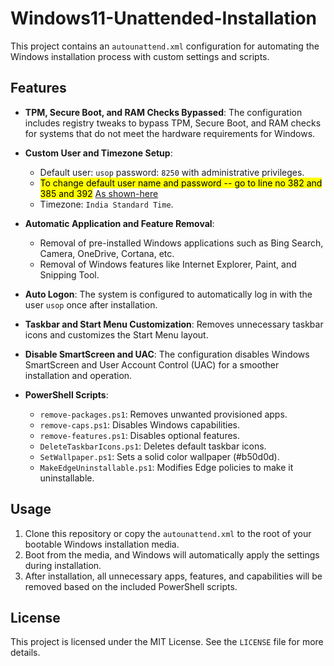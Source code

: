 # Windows11-Unattended-Installation


This project contains an `autounattend.xml` configuration for automating the Windows installation process with custom settings and scripts.

## Features

- **TPM, Secure Boot, and RAM Checks Bypassed**: The configuration includes registry tweaks to bypass TPM, Secure Boot, and RAM checks for systems that do not meet the hardware requirements for Windows.
  
- **Custom User and Timezone Setup**: 
  - Default user: `usop` password: `8250` with administrative privileges.
  - <mark>To change default user name and password -- go to line no 382 and 385 and 392</mark>
    [As shown-here](https://imgur.com/a/apxf77P)
  - Timezone: `India Standard Time`.
  
- **Automatic Application and Feature Removal**: 
  - Removal of pre-installed Windows applications such as Bing Search, Camera, OneDrive, Cortana, etc.
  - Removal of Windows features like Internet Explorer, Paint, and Snipping Tool.

- **Auto Logon**: The system is configured to automatically log in with the user `usop` once after installation.

- **Taskbar and Start Menu Customization**: Removes unnecessary taskbar icons and customizes the Start Menu layout.

- **Disable SmartScreen and UAC**: The configuration disables Windows SmartScreen and User Account Control (UAC) for a smoother installation and operation.

- **PowerShell Scripts**: 
  - `remove-packages.ps1`: Removes unwanted provisioned apps.
  - `remove-caps.ps1`: Disables Windows capabilities.
  - `remove-features.ps1`: Disables optional features.
  - `DeleteTaskbarIcons.ps1`: Deletes default taskbar icons.
  - `SetWallpaper.ps1`: Sets a solid color wallpaper (#b50d0d).
  - `MakeEdgeUninstallable.ps1`: Modifies Edge policies to make it uninstallable.

## Usage

1. Clone this repository or copy the `autounattend.xml` to the root of your bootable Windows installation media.
2. Boot from the media, and Windows will automatically apply the settings during installation.
3. After installation, all unnecessary apps, features, and capabilities will be removed based on the included PowerShell scripts.

## License

This project is licensed under the MIT License. See the `LICENSE` file for more details.
